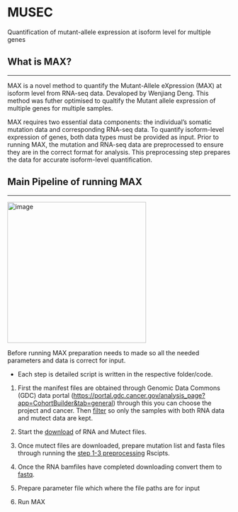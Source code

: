 # MUSEC
Quantification of mutant-allele expression at isoform level for multiple genes

## What is MAX?
______________________________________________________________________________________________________________________________________________
MAX is a novel method to quantify the Mutant-Allele eXpression (MAX) at isoform level from RNA-seq data. Devaloped by Wenjiang Deng. This method was futher optimised to qualtify the Mutant allele expression of multiple genes for multiple samples. 

MAX requires two essential data components: the individual’s somatic mutation data and corresponding RNA-seq data. To quantify isoform-level expression of genes, both data types must be provided as input. Prior to running MAX, the mutation and RNA-seq data are preprocessed to ensure they are in the correct format for analysis. This preprocessing step prepares the data for accurate isoform-level quantification.


## Main Pipeline of running MAX
______________________________________________________________________________________________________________________________________________

<img width="313" height="318" alt="image" src="https://github.com/user-attachments/assets/3aa7836e-b8e1-489b-bd5f-39b69d85ae4f" />

Before running MAX preparation needs to made so all the needed parameters and data is correct for input. 
- Each step is detailed script is written in the respective folder/code.

1. First the manifest files are obtained through Genomic Data Commons (GDC) data portal (https://portal.gdc.cancer.gov/analysis_page?app=CohortBuilder&tab=general) through this you can choose the project and cancer. Then [filter](./Preprocessing/Manifest_files_filtering) so only the samples with both RNA data and mutect data are kept.

2. Start the [download](./Preprocessing/Download) of RNA and Mutect files. 

3. Once mutect files are downloaded, prepare mutation list and fasta files through running the [step 1-3 preprocessing](Preprocessing/MutationList) Rscipts.

4. Once the RNA bamfiles have completed downloading convert them to [fastq](./Preprocessing/Download). 

5. Prepare parameter file which where the file paths are for input 

6. Run MAX



